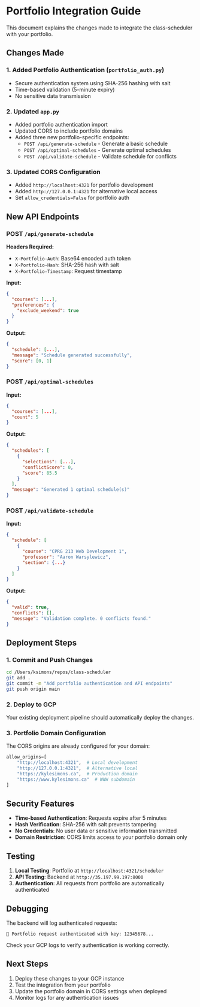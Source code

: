 # Portfolio Integration Guide

This document explains the changes made to integrate the class-scheduler with your portfolio.

## Changes Made

### 1. Added Portfolio Authentication (`portfolio_auth.py`)
- Secure authentication system using SHA-256 hashing with salt
- Time-based validation (5-minute expiry)
- No sensitive data transmission

### 2. Updated `app.py`
- Added portfolio authentication import
- Updated CORS to include portfolio domains
- Added three new portfolio-specific endpoints:
  - `POST /api/generate-schedule` - Generate a basic schedule
  - `POST /api/optimal-schedules` - Generate optimal schedules
  - `POST /api/validate-schedule` - Validate schedule for conflicts

### 3. Updated CORS Configuration
- Added `http://localhost:4321` for portfolio development
- Added `http://127.0.0.1:4321` for alternative local access
- Set `allow_credentials=False` for portfolio auth

## New API Endpoints

### POST `/api/generate-schedule`
**Headers Required:**
- `X-Portfolio-Auth`: Base64 encoded auth token
- `X-Portfolio-Hash`: SHA-256 hash with salt
- `X-Portfolio-Timestamp`: Request timestamp

**Input:**
```json
{
  "courses": [...],
  "preferences": {
    "exclude_weekend": true
  }
}
```

**Output:**
```json
{
  "schedule": [...],
  "message": "Schedule generated successfully",
  "score": [0, 1]
}
```

### POST `/api/optimal-schedules`
**Input:**
```json
{
  "courses": [...],
  "count": 5
}
```

**Output:**
```json
{
  "schedules": [
    {
      "selections": [...],
      "conflictScore": 0,
      "score": 85.5
    }
  ],
  "message": "Generated 1 optimal schedule(s)"
}
```

### POST `/api/validate-schedule`
**Input:**
```json
{
  "schedule": [
    {
      "course": "CPRG 213 Web Development 1",
      "professor": "Aaron Warsylewicz",
      "section": {...}
    }
  ]
}
```

**Output:**
```json
{
  "valid": true,
  "conflicts": [],
  "message": "Validation complete. 0 conflicts found."
}
```

## Deployment Steps

### 1. Commit and Push Changes
```bash
cd /Users/ksimons/repos/class-scheduler
git add .
git commit -m "Add portfolio authentication and API endpoints"
git push origin main
```

### 2. Deploy to GCP
Your existing deployment pipeline should automatically deploy the changes.

### 3. Portfolio Domain Configuration
The CORS origins are already configured for your domain:
```python
allow_origins=[
    "http://localhost:4321",  # Local development
    "http://127.0.0.1:4321",  # Alternative local
    "https://kylesimons.ca",  # Production domain
    "https://www.kylesimons.ca"  # WWW subdomain
]
```

## Security Features

- **Time-based Authentication**: Requests expire after 5 minutes
- **Hash Verification**: SHA-256 with salt prevents tampering
- **No Credentials**: No user data or sensitive information transmitted
- **Domain Restriction**: CORS limits access to your portfolio domain only

## Testing

1. **Local Testing**: Portfolio at `http://localhost:4321/scheduler`
2. **API Testing**: Backend at `http://35.197.99.197:8000`
3. **Authentication**: All requests from portfolio are automatically authenticated

## Debugging

The backend will log authenticated requests:
```
📱 Portfolio request authenticated with key: 12345678...
```

Check your GCP logs to verify authentication is working correctly.

## Next Steps

1. Deploy these changes to your GCP instance
2. Test the integration from your portfolio
3. Update the portfolio domain in CORS settings when deployed
4. Monitor logs for any authentication issues
